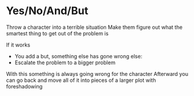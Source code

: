 # Yes/No/And/But
Throw a character into a terrible situation
Make them figure out what the smartest thing to get out of the problem is

If it works
- You add a but, something else has gone wrong
else:
- Escalate the problem to a bigger problem

With this something is always going wrong for the character
Afterward you can go back and move all of it into pieces of a larger plot with foreshadowing